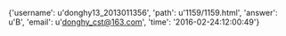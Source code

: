 {'username': u'donghy13_2013011356', 'path': u'1159/1159.html', 'answer': u'B', 'email': u'donghy_cst@163.com', 'time': '2016-02-24:12:00:49'}